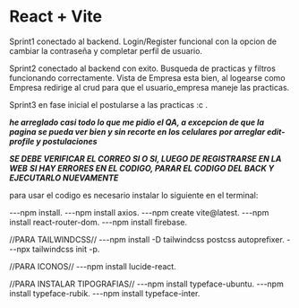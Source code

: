 # React + Vite


Sprint1 conectado al backend. Login/Register funcional con la opcion de cambiar la contraseña y completar perfil de usuario. 

Sprint2 conectado al backend con exito. Busqueda de practicas y filtros funcionando correctamente. Vista de Empresa esta bien, al logearse como Empresa redirige al crud para que el usuario_empresa maneje las practicas.

Sprint3 en fase inicial el postularse a las practicas :c .


***he arreglado casi todo lo que me pidio el QA, a excepcion de que la pagina se pueda ver bien y sin recorte en los celulares***
***por arreglar  edit-profile y postulaciones***


***SE DEBE VERIFICAR EL CORREO SI O SI, LUEGO DE REGISTRARSE EN LA WEB***
***SI HAY ERRORES EN EL CODIGO, PARAR EL CODIGO DEL BACK Y EJECUTARLO NUEVAMENTE***



para usar el codigo es necesario instalar lo siguiente en el terminal:

---npm install.
---npm install axios.
---npm create vite@latest.
---npm install react-router-dom.
---npm install firebase.

//PARA TAILWINDCSS//
---npm install -D tailwindcss postcss autoprefixer.
---npx tailwindcss init -p.


//PARA ICONOS//
---npm install lucide-react.

//PARA INSTALAR TIPOGRAFIAS//
---npm install typeface-ubuntu.
---npm install typeface-rubik.
---npm install typeface-inter.

